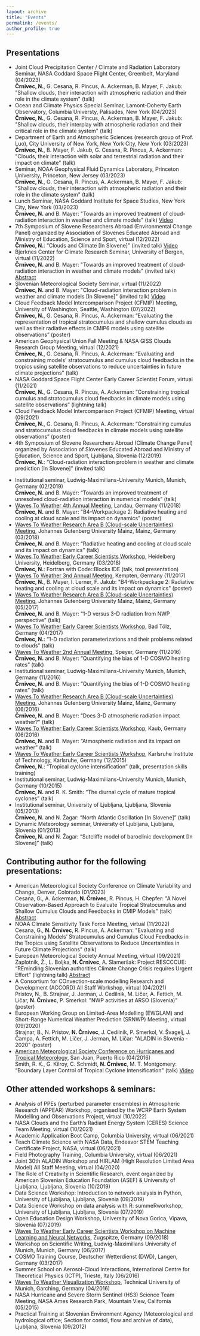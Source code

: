 ```yaml
---
layout: archive
title: "Events"
permalink: /events/
author_profile: true
---
```


## Presentations
* Joint Cloud Precipitation Center / Climate and Radiation Laboratory Seminar, NASA Goddard Space Flight Center, Greenbelt, Maryland (04/2023)<br/>**Črnivec, N.**, G. Cesana, R. Pincus, A. Ackerman, B. Mayer, F. Jakub: "Shallow clouds, their interaction with atmospheric radiation and their role in the climate system" (talk)
* Ocean and Climate Physics Special Seminar, Lamont-Doherty Earth Observatory, Columbia Universty, Palisades, New York (04/2023)<br/>**Črnivec, N.**, G. Cesana, R. Pincus, A. Ackerman, B. Mayer, F. Jakub: "Shallow clouds, their interplay with atmospheric radiation and their critical role in the climate system" (talk)
* Department of Earth and Atmospheric Sciences (research group of Prof. Luo), City University of New York, New York City, New York (03/2023)<br/>**Črnivec, N.**, B. Mayer, F. Jakub, G. Cesana, R. Pincus, A. Ackerman: "Clouds, their interaction with solar and terrestrial radiation and their impact on climate" (talk)
* Seminar, NOAA Geophysical Fluid Dynamics Laboratory, Princeton University, Princeton, New Jersey (03/2023)<br/>**Črnivec, N.**, G. Cesana, R. Pincus, A. Ackerman, B. Mayer, F. Jakub: "Shallow clouds, their interaction with atmospheric radiation and their role in the climate system" (talk)
* Lunch Seminar, NASA Goddard Institute for Space Studies, New York City, New York (03/2023)<br/>**Črnivec, N.** and B. Mayer: "Towards an improved treatment of cloud-radiation interaction in weather and climate models" (talk) [Video](https://www.youtube.com/watch?v=9Royf00yZog)
* 7th Symposium of Slovene Researchers Abroad (Environmental Change Panel) organized by Association of Slovenes Educated Abroad and Ministry of Education, Science and Sport, virtual (12/2022)<br/>**Črnivec, N.**: “Clouds and Climate [In Slovene]" (invited talk) [Video](https://www.youtube.com/watch?v=VmXpTefYQoI)
* Bjerknes Center for Climate Research Seminar, University of Bergen, virtual (11/2022)<br/>
**Črnivec, N.** and B. Mayer: "Towards an improved treatment of cloud-radiation interaction in weather and climate models" (invited talk) [Abstract](https://bjerknes.uib.no/en/article/seminar-talk-nina-crnivec)
* Slovenian Meteorological Society Seminar, virtual (11/2022)<br/>
**Črnivec, N.** and B. Mayer: "Cloud-radiation interaction problem in weather and climate models [In Slovene]" (invited talk) [Video](https://www.youtube.com/watch?v=0v3ymRMvsE0&t=458s)
* Cloud Feedback Model Intercomparison Project (CFMIP) Meeting, University of Washington, Seattle, Washington (07/2022)<br/>**Črnivec, N.**, G. Cesana, R. Pincus, A. Ackerman: “Evaluating the representation of tropical stratocumulus and shallow cumulus clouds as well as their radiative effects in
CMIP6 models using satellite observations” (poster)
* American Geophysical Union Fall Meeting & NASA GISS Clouds Research Group Meeting, virtual (12/2021)<br/>
 **Črnivec, N.**, G. Cesana, R. Pincus, A. Ackerman: “Evaluating and constraining models' stratocumulus and cumulus cloud feedbacks in the tropics using satellite observations to reduce uncertainties in future climate projections” (talk)
* NASA Goddard Space Flight Center Early Career Scientist Forum, virtual (11/2021)<br/>**Črnivec, N.**, G. Cesana, R. Pincus, A. Ackerman: “Constraining tropical cumulus and stratocumulus cloud feedbacks in climate models using satellite observations” (lightning talk)
* Cloud Feedback Model Intercomparison Project (CFMIP) Meeting, virtual (09/2021)<br/>**Črnivec, N.**, G. Cesana, R. Pincus, A. Ackerman: “Constraining cumulus and stratocumulus cloud feedbacks in climate models using satellite observations” (poster)
* 4th Symposium of Slovene Researchers Abroad (Climate Change Panel) organized by Association of Slovenes Educated Abroad and Ministry of Education, Science and Sport, Ljubljana, Slovenia (12/2019)<br/>**Črnivec, N.**: “Cloud-radiation interaction problem in weather and climate prediction [In Slovene]" (invited talk) 
<!-- 
_More information & event media coverage:_
[Društvo VTIS](https://www.drustvovtis.si/za-nami-ze-4-simpozij-slovenskih-raziskovalcev-v-tujini/),
[Republika Slovenija gov.si](https://www.gov.si/dogodki/2019-12-23-4-simpozij-slovenskih-raziskovalcev-v-tujini/),
[STA-Znanost](http://znanost.sta.si/2711367/simpozij-slovenskih-raziskovalcev-v-tujini-v-luci-krozenja-znanja),
[Karierni centri Univerze v Ljubljani](https://kc.uni-lj.si/novice/4-simpozij-slovenskih-raziskovalcev-v-tujini.html)<br/> 
-->
* Institutional seminar, Ludwig-Maximilians-University Munich, Munich, Germany (02/2019)<br/>**Črnivec, N.** and B. Mayer: “Towards an improved treatment of unresolved cloud-radiation interaction in numerical models” (talk)
* [Waves To Weather 4th Annual Meeting](https://w2w.meteo.physik.uni-muenchen.de/meetings/4th-annual-meeting-nov18/index.html), Landau, Germany (11/2018)<br/>**Črnivec, N.** and B. Mayer: "B4-Workpackage 2: Radiative heating and cooling at cloud scale and its impact on dynamics" (poster)
* [Waves To Weather Research Area B (Cloud-scale Uncertainties) Meeting](https://w2w.meteo.physik.uni-muenchen.de/meetings/rab-meeting-mar2018/index.html), Johannes Gutenberg University Mainz, Mainz, Germany (03/2018)<br/>**Črnivec, N.** and B. Mayer: “Radiative heating and cooling at cloud scale and its impact on dynamics” (talk)
* [Waves To Weather Early Career Scientists Workshop](https://w2w.meteo.physik.uni-muenchen.de/meetings/ecs-workshop-mar-2018/index.html), Heidelberg University, Heidelberg, Germany (03/2018)<br/>**Črnivec, N.**: Fortran with Code::Blocks IDE (talk, tool presentation)
* [Waves To Weather 3nd Annual Meeting](https://w2w.meteo.physik.uni-muenchen.de/meetings/3rd-annual-meeting2017/index.html), Kempten, Germany (11/2017)<br/>**Črnivec, N.**, B. Mayer, I. Lerner, F. Jakub: "B4-Workpackage 2: Radiative heating and cooling at cloud scale and its impact on dynamics" (poster)
* [Waves To Weather Research Area B (Cloud-scale Uncertainties) Meeting](https://w2w.meteo.physik.uni-muenchen.de/meetings/rab-meeting-2017/rab-grouppicture_2017.jpg), Johannes Gutenberg University Mainz, Mainz, Germany (05/2017)<br/>**Črnivec, N.** and B. Mayer: “1-D versus 3-D radiation from NWP perspective” (talk)
* [Waves To Weather Early Career Scientists Workshop](https://w2w.meteo.physik.uni-muenchen.de/meetings/ecs_meeting_april2017/index.html), Bad Tölz, Germany (04/2017)<br/>**Črnivec, N.**: “1-D radiation parameterizations and their problems related to clouds” (talk)
* [Waves To Weather 2nd Annual Meeting](https://w2w.meteo.physik.uni-muenchen.de/meetings/annual_meeting2/index.html), Speyer, Germany (11/2016)<br/>**Črnivec, N.** and B. Mayer: “Quantifying the bias of 1-D COSMO heating rates” (talk)
* Institutional seminar, Ludwig-Maximilians-University Munich, Munich, Germany (11/2016)<br/>**Črnivec, N.** and B. Mayer: “Quantifying the bias of 1-D COSMO heating rates” (talk)
* [Waves To Weather Research Area B (Cloud-scale Uncertainties) Meeting](https://w2w.meteo.physik.uni-muenchen.de/meetings/ra-b-meeting-jun-2016/index.html), Johannes Gutenberg University Mainz, Mainz, Germany (06/2016)<br/>**Črnivec, N.** and B. Mayer: “Does 3-D atmospheric radiation impact weather?" (talk)
* [Waves To Weather Early Career Scientists Workshop](https://w2w.meteo.physik.uni-muenchen.de/meetings/ecs-workshop-jun-2016/index.html), Kaub, Germany (06/2016)<br/>**Črnivec, N.** and B. Mayer: “Atmospheric radiation and its impact on weather” (talk)
* [Waves To Weather Early Career Scientists Workshop](https://w2w.meteo.physik.uni-muenchen.de/meetings/ecs-workshop-dec15/index.html), Karlsruhe Institute of Technology, Karlsruhe, Germany (12/2015)<br/>**Črnivec, N.**: “Tropical cyclone intensification” (talk, presentation skills training)
* Institutional seminar, Ludwig-Maximilians-University Munich, Munich, Germany (10/2015)<br/>**Črnivec, N.** and R. K. Smith: “The diurnal cycle of mature tropical cyclones” (talk)
* Institutional seminar, University of Ljubljana, Ljubljana, Slovenia (05/2013)<br/>**Črnivec, N.** and N. Žagar: “North Atlantic Oscillation [In Slovene]” (talk)
* Dynamic Meteorology seminar, University of Ljubljana, Ljubljana, Slovenia (01/2013)<br/>**Črnivec, N.** and N. Žagar: “Sutcliffe model of baroclinic development [In Slovene]” (talk)

## Contributing author for the following presentations:
* American Meteorological Society Conference on Climate Variability and Change, Denver, Colorado (01/2023)<br/>
Cesana, G., A. Ackerman, **N. Črnivec**, R. Pincus, H. Chepfer: "A Novel Observation-Based Approach to Evaluate Tropical Stratocumulus and Shallow Cumulus Clouds and Feedbacks in CMIP Models" (talk) [Abstract](https://ams.confex.com/ams/103ANNUAL/meetingapp.cgi/Paper/419113)
* NOAA Climate Sensitivity Task Force Meeting, virtual (11/2022)<br/>
Cesana, G., **N. Črnivec**, R. Pincus, A. Ackerman: "Evaluating and Constraining Models’ Stratocumulus and Cumulus Cloud Feedbacks in the Tropics using Satellite Observations to Reduce Uncertainties in Future Climate Projections" (talk)
* European Meteorological Society Annual Meeting, virtual (09/2021)<br/>
Zaplotnik, Ž., L. Boljka, **N. Črnivec**, A. Slameršak: Project RESCCCUE: “REminding Slovenian authorities Climate Change Crisis requires Urgent Effort” (lightning talk) [Abstract](https://meetingorganizer.copernicus.org/EMS2021/EMS2021-416.html)
* A Consortium for COnvection-scale modelling Research and Development (ACCORD) All Staff Workshop, virtual (04/2021)<br/>
Pristov, N., B. Strajnar, J. Jerman, J. Cedilnik, M. Ličer, A. Fettich, M. Ličar, **N. Črnivec**, P. Smerkol: "NWP activities at ARSO (Slovenia)" (poster)
* European Working Group on Limited-Area Modelling (EWGLAM) and Short-Range Numerical Weather Prediction (SRNWP) Meeting, virtual (09/2020)<br/>
Strajnar, B., N. Pristov, **N. Črnivec**, J. Cedilnik, P. Smerkol, V. Švagelj, J. Čampa, A. Fettich, M. Ličer, J. Jerman, M. Ličar: "ALADIN in Slovenia - 2020" (poster)
* [American Meteorological Society Conference on Hurricanes and Tropical Meteorology](https://ams.confex.com/ams/32Hurr/webprogram/32HURRICANES.html), San Juan, Puerto Rico (04/2016)<br/>
Smith, R. K., G. Kilroy, C. Schmidt, **N. Črnivec**, M. T. Montgomery: “Boundary Layer Control of Tropical Cyclone Intensification" (talk) [Video](https://ams.confex.com/ams/32Hurr/videogateway.cgi/id/33543?recordingid=33543&uniqueid=Paper293190&entry_password=914455)

## Other attended workshops & seminars:
* Analysis of PPEs (perturbed parameter ensembles) in Atmospheric Research (APPEAR) Workshop, organised by the WCRP Earth System Modelling and Observations Project, virtual (10/2022)
* NASA Clouds and the Earth’s Radiant Energy System (CERES) Science Team Meeting, virtual (10/2021)
* Academic Application Boot Camp, Columbia University, virtual (06/2021)
* Teach Climate Science with NASA Data, Endeavor STEM Teaching Certificate Project, NASA, virtual (06/2021)
* Field Photography Training, Columbia University, virtual (06/2021)
* Joint 30th ALADIN Workshop and HIRLAM (High Resolution Limited Area Model) All Staff Meeting, virtual (04/2020)
* The Role of Creativity in Scientific Research, event organized by American Slovenian Education Foundation (ASEF) & University of Ljubljana, Ljubljana, Slovenia (10/2019)
* Data Science Workshop: Introduction to network analysis in Python, University of Ljubljana, Ljubljana, Slovenia (09/2019)
* Data Science Workshop on data analysis with R: summeRworkshop, University of Ljubljana, Ljubljana, Slovenia (07/2019)
* Open Education Design Workshop, University of Nova Gorica, Vipava, Slovenia (07/2019)
* [Waves To Weather Early Career Scientists Workshop on Machine Learning and Neural Networks](https://www.wavestoweather.de/meetings/workshop_neural_networks_sep18/index.html), Zugspitze, Germany (09/2018)
* Workshop on Scientific Writing, Ludwig-Maximilians University of Munich, Munich, Germany (06/2017)
* COSMO Training Course, Deutscher Wetterdienst (DWD), Langen, Germany (03/2017)
* Summer School on Aerosol-Cloud Interactions, International Centre for Theoretical Physics (ICTP), Trieste, Italy (06/2016)
* [Waves To Weather Visualization Workshop](https://w2w.meteo.physik.uni-muenchen.de/meetings/visualization-workshop2016/index.html), Technical University of Munich, Garching, Germany (04/2016)
* NASA Hurricane and Severe Storm Sentinel (HS3) Science Team Meeting, NASA Ames Research Park, Mountain View, California (05/2015)
* Practical Training at Slovenian Environment Agency (Meteorological and hydrological office; Section for contol, flow and archive of data), Ljubljana, Slovenia (09/2012)
